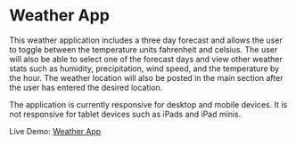 # Weather App

This weather application includes a three day forecast and allows the user to toggle between 
the temperature units fahrenheit and celsius. The user will also be able to select one of 
the forecast days and view other weather stats such as humidity, precipitation, wind speed,
and the temperature by the hour. 
The weather location will also be posted in the main section after the user has entered the 
desired location. 

The application is currently responsive for desktop and mobile devices. It is not responsive for tablet devices
such as iPads and iPad minis.

Live Demo: [Weather App](https://ibn12.github.io/odin-weather-app-V2/)